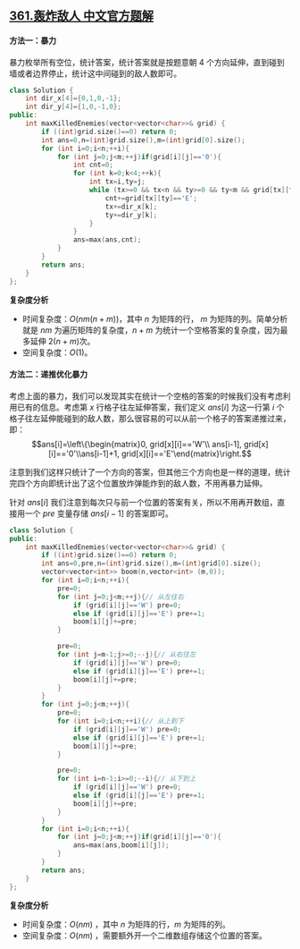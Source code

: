 ## [361.轰炸敌人 中文官方题解](https://leetcode.cn/problems/bomb-enemy/solutions/100000/hong-zha-di-ren-by-leetcode-solution)

#### 方法一：暴力

暴力枚举所有空位，统计答案，统计答案就是按题意朝 4 个方向延伸，直到碰到墙或者边界停止，统计这中间碰到的敌人数即可。

```C++ []
class Solution {
    int dir_x[4]={0,1,0,-1};
    int dir_y[4]={1,0,-1,0};
public:
    int maxKilledEnemies(vector<vector<char>>& grid) {
        if ((int)grid.size()==0) return 0;
        int ans=0,n=(int)grid.size(),m=(int)grid[0].size();
        for (int i=0;i<n;++i){
            for (int j=0;j<m;++j)if(grid[i][j]=='0'){
                int cnt=0;
                for (int k=0;k<4;++k){
                    int tx=i,ty=j;
                    while (tx>=0 && tx<n && ty>=0 && ty<m && grid[tx][ty]!='W'){// 判断是否碰到边界或者墙
                        cnt+=grid[tx][ty]=='E';
                        tx+=dir_x[k];
                        ty+=dir_y[k];
                    }
                }
                ans=max(ans,cnt);
            }
        }
        return ans;
    }
};
```

**复杂度分析**

- 时间复杂度：$O(nm(n+m))$，其中 $n$ 为矩阵的行， $m$ 为矩阵的列。简单分析就是 $nm$ 为遍历矩阵的复杂度，$n+m$ 为统计一个空格答案的复杂度，因为最多延伸 $2(n+m)$次。
- 空间复杂度：$O(1)$。

#### 方法二：递推优化暴力

考虑上面的暴力，我们可以发现其实在统计一个空格的答案的时候我们没有考虑利用已有的信息。考虑第 $x$ 行格子往左延伸答案，我们定义 $ans[i]$ 为这一行第 $i$ 个格子往左延伸能碰到的敌人数，那么很容易的可以从前一个格子的答案递推过来，即：
$$ans[i]=\left\{\begin{matrix}0, grid[x][i]=='W'\\ ans[i-1], grid[x][i]=='0'\\ans[i-1]+1, grid[x][i]=='E'\end{matrix}\right.$$

注意到我们这样只统计了一个方向的答案，但其他三个方向也是一样的道理，统计完四个方向即统计出了这个位置放炸弹能炸到的敌人数，不用再暴力延伸。

针对 $ans[i]$ 我们注意到每次只与前一个位置的答案有关，所以不用再开数组，直接用一个 $pre$ 变量存储 $ans[i-1]$ 的答案即可。

```C++ []
class Solution {
public:
    int maxKilledEnemies(vector<vector<char>>& grid) {
        if ((int)grid.size()==0) return 0;
        int ans=0,pre,n=(int)grid.size(),m=(int)grid[0].size();
        vector<vector<int>> boom(n,vector<int> (m,0));
        for (int i=0;i<n;++i){
            pre=0;
            for (int j=0;j<m;++j){// 从左往右
                if (grid[i][j]=='W') pre=0;
                else if (grid[i][j]=='E') pre+=1;
                boom[i][j]+=pre;
            }

            pre=0;
            for (int j=m-1;j>=0;--j){// 从右往左
                if (grid[i][j]=='W') pre=0;
                else if (grid[i][j]=='E') pre+=1;
                boom[i][j]+=pre;
            }
        }
        for (int j=0;j<m;++j){
            pre=0;
            for (int i=0;i<n;++i){// 从上到下
                if (grid[i][j]=='W') pre=0;
                else if (grid[i][j]=='E') pre+=1;
                boom[i][j]+=pre;
            }

            pre=0;
            for (int i=n-1;i>=0;--i){// 从下到上
                if (grid[i][j]=='W') pre=0;
                else if (grid[i][j]=='E') pre+=1;
                boom[i][j]+=pre;
            }
        }
        for (int i=0;i<n;++i){
            for (int j=0;j<m;++j)if(grid[i][j]=='0'){
                ans=max(ans,boom[i][j]);
            }
        }
        return ans;
    }
};
```

**复杂度分析**

- 时间复杂度：$O(nm)$ ，其中 $n$ 为矩阵的行，$m$ 为矩阵的列。
- 空间复杂度：$O(nm)$ ，需要额外开一个二维数组存储这个位置的答案。